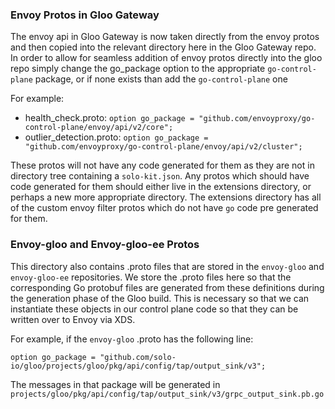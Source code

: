 ### Envoy Protos in Gloo Gateway

The envoy api in Gloo Gateway is now taken directly from the envoy protos and then copied into the relevant directory
here in the Gloo Gateway repo. In order to allow for seamless addition of envoy protos directly into the gloo repo simply
change the go_package option to the appropriate `go-control-plane` package, or if none exists than add the `go-control-plane` one

For example:
 * health_check.proto: `option go_package = "github.com/envoyproxy/go-control-plane/envoy/api/v2/core";`
 * outlier_detection.proto: `option go_package = "github.com/envoyproxy/go-control-plane/envoy/api/v2/cluster";`

These protos will not have any code generated for them as they are not in directory tree containing a `solo-kit.json`.
Any protos which should have code generated for them should either live in the extensions directory, or perhaps a new
more appropriate directory. The extensions directory has all of the custom envoy filter protos which do not have `go`
code pre generated for them.

### Envoy-gloo and Envoy-gloo-ee Protos

This directory also contains .proto files that are stored in the `envoy-gloo` and `envoy-gloo-ee` repositories. We store the
.proto files here so that the corresponding Go protobuf files are generated from these definitions during the generation phase of
the Gloo build. This is necessary so that we can instantiate these objects in our control plane code so that they can be written
over to Envoy via XDS.

For example, if the `envoy-gloo` .proto has the following line:

```
option go_package = "github.com/solo-io/gloo/projects/gloo/pkg/api/config/tap/output_sink/v3";
```

The messages in that package will be generated in ` projects/gloo/pkg/api/config/tap/output_sink/v3/grpc_output_sink.pb.go`
